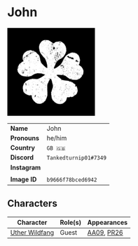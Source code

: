 # John

<img src="https://raw.githubusercontent.com/jesskelsall/astarus-images/main/players/b9666f78bced6942.png" height="200" />

|||
| --- | --- |
| **Name** | John | player.3
| **Pronouns** | he/him |
| **Country** | `GB 🇬🇧` |
| **Discord** | `Tankedturnip01#7349` |
| **Instagram** | |
||
| **Image ID** | `b9666f78bced6942` |

## Characters

| Character | Role(s) | Appearances |
| --- | --- | --- |
| [Uther Wildfang](../characters/uther-wildfang.md) | Guest | [AA09](../sessions/completed/AA09.md), [PR26](../sessions/completed/PR26.md) |
